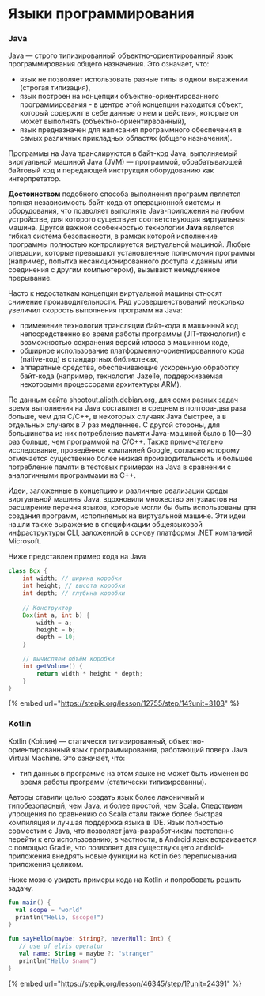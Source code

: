 # Языки программирования

### Java

Java — строго типизированный объектно-ориентированный язык программирования общего назначения. Это означает, что:

* язык не позволяет использовать разные типы в одном выражении \(строгая типизация\),
* язык построен на концепции объектно-ориентированного программирования - в центре этой концепции находится объект, который содержит в себе данные о нем и действия, которые он может выполнять \(объектно-ориентирвоанный\),
* язык предназначен для написания программного обеспечения в самых различных прикладных областях \(общего назначения\).

Программы на Java транслируются в байт-код Java, выполняемый виртуальной машиной Java \(JVM\) — программой, обрабатывающей байтовый код и передающей инструкции оборудованию как интерпретатор.

**Достоинством** подобного способа выполнения программ является полная независимость байт-кода от операционной системы и оборудования, что позволяет выполнять Java-приложения на любом устройстве, для которого существует соответствующая виртуальная машина. Другой важной особенностью технологии **Java** является гибкая система безопасности, в рамках которой исполнение программы полностью контролируется виртуальной машиной. Любые операции, которые превышают установленные полномочия программы \(например, попытка несанкционированного доступа к данным или соединения с другим компьютером\), вызывают немедленное прерывание.

Часто к недостаткам концепции виртуальной машины относят снижение производительности. Ряд усовершенствований несколько увеличил скорость выполнения программ на Java:

* применение технологии трансляции байт-кода в машинный код непосредственно во время работы программы \(JIT-технология\) с возможностью сохранения версий класса в машинном коде,
* обширное использование платформенно-ориентированного кода \(native-код\) в стандартных библиотеках,
* аппаратные средства, обеспечивающие ускоренную обработку байт-кода \(например, технология Jazelle, поддерживаемая некоторыми процессорами архитектуры ARM\).

По данным сайта shootout.alioth.debian.org, для семи разных задач время выполнения на Java составляет в среднем в полтора-два раза больше, чем для C/C++, в некоторых случаях Java быстрее, а в отдельных случаях в 7 раз медленнее. С другой стороны, для большинства из них потребление памяти Java-машиной было в 10—30 раз больше, чем программой на C/C++. Также примечательно исследование, проведённое компанией Google, согласно которому отмечается существенно более низкая производительность и бо́льшее потребление памяти в тестовых примерах на Java в сравнении с аналогичными программами на C++.

Идеи, заложенные в концепцию и различные реализации среды виртуальной машины Java, вдохновили множество энтузиастов на расширение перечня языков, которые могли бы быть использованы для создания программ, исполняемых на виртуальной машине. Эти идеи нашли также выражение в спецификации общеязыковой инфраструктуры CLI, заложенной в основу платформы .NET компанией Microsoft.

Ниже представлен пример кода на Java

```java
class Box {
    int width; // ширина коробки
    int height; // высота коробки
    int depth; // глубина коробки
	
    // Конструктор
    Box(int a, int b) {
        width = a;
        height = b;
        depth = 10;
    }

    // вычисляем объём коробки
    int getVolume() {
    	return width * height * depth;
    }
}
```

{% embed url="https://stepik.org/lesson/12755/step/14?unit=3103" %}

### Kotlin

Kotlin \(Ко́тлин\) — статически типизированный, объектно-ориентированный язык программирования, работающий поверх Java Virtual Machine. Это означает, что:

* тип данных в программе на этом языке не может быть изменен во время работы программ \(статически типизированны\).

Авторы ставили целью создать язык более лаконичный и типобезопасный, чем Java, и более простой, чем Scala. Следствием упрощения по сравнению со Scala стали также более быстрая компиляция и лучшая поддержка языка в IDE. Язык полностью совместим с Java, что позволяет java-разработчикам постепенно перейти к его использованию; в частности, в Android язык встраивается с помощью Gradle, что позволяет для существующего android-приложения внедрять новые функции на Kotlin без переписывания приложения целиком.

Ниже можно увидеть примеры кода на Kotlin и попробовать решить задачу.

```kotlin
fun main() {
  val scope = "world"
  println("Hello, $scope!")
}
```

```kotlin
fun sayHello(maybe: String?, neverNull: Int) {
   // use of elvis operator
   val name: String = maybe ?: "stranger"
   println("Hello $name")
}
```

{% embed url="https://stepik.org/lesson/46345/step/1?unit=24391" %}



